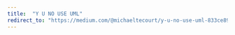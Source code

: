 ```yaml
---
title:  "Y U NO USE UML"
redirect_to: "https://medium.com/@michaeltecourt/y-u-no-use-uml-833ce8974cc2"
---
```

